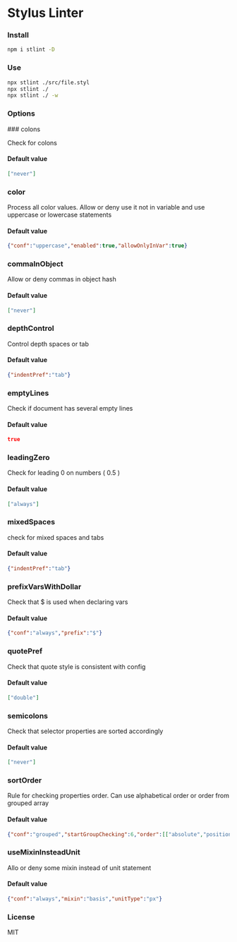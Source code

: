 # Stylus Linter
### Install
```bash
npm i stlint -D
```
### Use
```bash
npx stlint ./src/file.styl
npx stlint ./
npx stlint ./ -w
```

### Options
<!-- RULES START -->### colons
Check for colons
#### Default value
```json
["never"]
```
### color
Process all color values. Allow or deny use it not in variable and use uppercase or lowercase statements
#### Default value
```json
{"conf":"uppercase","enabled":true,"allowOnlyInVar":true}
```
### commaInObject
Allow or deny commas in object hash
#### Default value
```json
["never"]
```
### depthControl
Control depth spaces or tab
#### Default value
```json
{"indentPref":"tab"}
```
### emptyLines
Check if document has several empty lines
#### Default value
```json
true
```
### leadingZero
Check for leading 0 on numbers ( 0.5 )
#### Default value
```json
["always"]
```
### mixedSpaces
check for mixed spaces and tabs
#### Default value
```json
{"indentPref":"tab"}
```
### prefixVarsWithDollar
Check that $ is used when declaring vars
#### Default value
```json
{"conf":"always","prefix":"$"}
```
### quotePref
Check that quote style is consistent with config
#### Default value
```json
["double"]
```
### semicolons
Check that selector properties are sorted accordingly
#### Default value
```json
["never"]
```
### sortOrder
Rule for checking properties order. Can use alphabetical order or order from grouped array
#### Default value
```json
{"conf":"grouped","startGroupChecking":6,"order":[["absolute","position","z-index","top","right","bottom","left"],["content","display","flexbox","flex","flex-grow","flex-shrink","flex-basis","flex-direction","order","flex-order","flex-wrap","flex-flow","justify-content","align-self","align-items","align-content","flex-pack","flex-align","box-sizing","vertical-align","size","width","height","max-width","min-width","max-height","min-height","overflow","overflow-x","overflow-y","float","clear","visibility","opacity","margin","margin-top","margin-right","margin-bottom","margin-left","padding","padding-top","padding-right","padding-bottom","padding-left"],["font","font-family","font-size","font-weight","font-style","font-variant","font-size-adjust","font-stretch","line-height","letter-spacing","text-align","text-align-last","text-decoration","text-emphasis","text-emphasis-position","text-emphasis-style","text-emphasis-color","text-indent","text-justify","text-outline","text-transform","text-wrap","text-overflow","text-overflow-ellipsis","text-overflow-mode","word-spacing","word-wrap","word-break","tab-size","hyphens"],["pointer-events","border","border-spacing","border-collapse","border-width","border-style","border-color","border-top","border-top-width","border-top-style","border-top-color","border-right","border-right-width","border-right-style","border-right-color","border-bottom","border-bottom-width","border-bottom-style","border-bottom-color","border-left","border-left-width","border-left-style","border-left-color","border-radius","border-top-left-radius","border-top-right-radius","border-bottom-right-radius","border-bottom-left-radius","border-image","border-image-source","border-image-slice","border-image-width","border-image-outset","border-image-repeat","border-top-image","border-right-image","border-bottom-image","border-left-image","border-corner-image","border-top-left-image","border-top-right-image","border-bottom-right-image","border-bottom-left-image","color","background","filter","background-color","background-image","background-attachment","background-position","background-position-x","background-position-y","background-clip","background-origin","background-size","background-repeat","clip","list-style","outline","outline-width","outline-style","outline-color","outline-offset","cursor","box-shadow","text-shadow","table-layout","backface-visibility","will-change","transition","transform","animation"]]}
```
### useMixinInsteadUnit
Allo or deny some mixin instead of unit statement
#### Default value
```json
{"conf":"always","mixin":"basis","unitType":"px"}
```
<!-- RULES END -->

### License
MIT
